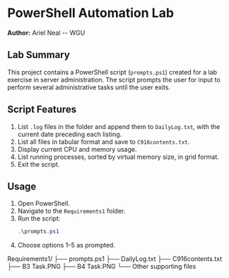 # PowerShell Automation Lab

**Author:** Ariel Neal -- WGU

## Lab Summary
This project contains a PowerShell script (`prompts.ps1`) created for a lab exercise in server administration. The script prompts the user for input to perform several administrative tasks until the user exits.

## Script Features
1. List `.log` files in the folder and append them to `DailyLog.txt`, with the current date preceding each listing.  
2. List all files in tabular format and save to `C916contents.txt`.  
3. Display current CPU and memory usage.  
4. List running processes, sorted by virtual memory size, in grid format.  
5. Exit the script.

## Usage
1. Open PowerShell.  
2. Navigate to the `Requirements1` folder.  
3. Run the script:  
   ```powershell
   .\prompts.ps1
4. Choose options 1–5 as prompted.




Requirements1/
├── prompts.ps1
├── DailyLog.txt
├── C916contents.txt
├── B3 Task.PNG
├── B4 Task.PNG
└── Other supporting files



